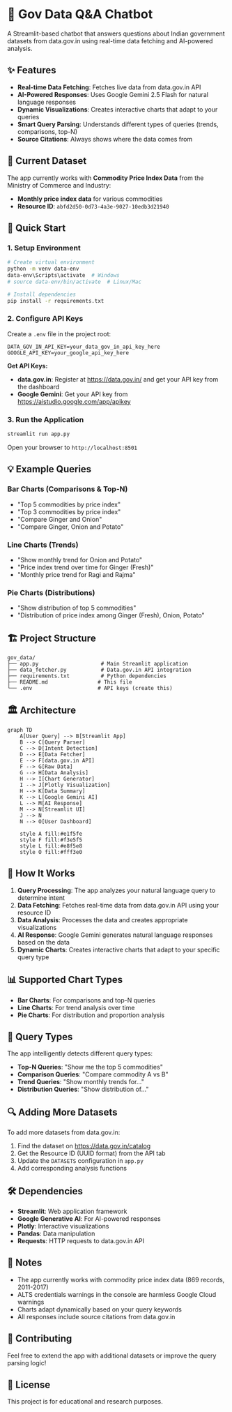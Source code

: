 # 🌾 Gov Data Q&A Chatbot

A Streamlit-based chatbot that answers questions about Indian government datasets from data.gov.in using real-time data fetching and AI-powered analysis.

## ✨ Features

- **Real-time Data Fetching**: Fetches live data from data.gov.in API
- **AI-Powered Responses**: Uses Google Gemini 2.5 Flash for natural language responses
- **Dynamic Visualizations**: Creates interactive charts that adapt to your queries
- **Smart Query Parsing**: Understands different types of queries (trends, comparisons, top-N)
- **Source Citations**: Always shows where the data comes from

## 🎯 Current Dataset

The app currently works with **Commodity Price Index Data** from the Ministry of Commerce and Industry:
- **Monthly price index data** for various commodities
- **Resource ID**: `abfd2d50-0d73-4a3e-9027-10edb3d21940`

## 🚀 Quick Start

### 1. Setup Environment

```bash
# Create virtual environment
python -m venv data-env
data-env\Scripts\activate  # Windows
# source data-env/bin/activate  # Linux/Mac

# Install dependencies
pip install -r requirements.txt
```

### 2. Configure API Keys

Create a `.env` file in the project root:

```env
DATA_GOV_IN_API_KEY=your_data_gov_in_api_key_here
GOOGLE_API_KEY=your_google_api_key_here
```

**Get API Keys:**
- **data.gov.in**: Register at https://data.gov.in/ and get your API key from the dashboard
- **Google Gemini**: Get your API key from https://aistudio.google.com/app/apikey

### 3. Run the Application

```bash
streamlit run app.py
```

Open your browser to `http://localhost:8501`

## 💡 Example Queries

### Bar Charts (Comparisons & Top-N)
- "Top 5 commodities by price index"
- "Top 3 commodities by price index"
- "Compare Ginger and Onion"
- "Compare Ginger, Onion and Potato"

### Line Charts (Trends)
- "Show monthly trend for Onion and Potato"
- "Price index trend over time for Ginger (Fresh)"
- "Monthly price trend for Ragi and Rajma"

### Pie Charts (Distributions)
- "Show distribution of top 5 commodities"
- "Distribution of price index among Ginger (Fresh), Onion, Potato"

## 🏗️ Project Structure

```
gov_data/
├── app.py                    # Main Streamlit application
├── data_fetcher.py           # Data.gov.in API integration
├── requirements.txt          # Python dependencies
├── README.md                # This file
└── .env                     # API keys (create this)
```

## 🏛️ Architecture

```mermaid
graph TD
    A[User Query] --> B[Streamlit App]
    B --> C[Query Parser]
    C --> D[Intent Detection]
    D --> E[Data Fetcher]
    E --> F[data.gov.in API]
    F --> G[Raw Data]
    G --> H[Data Analysis]
    H --> I[Chart Generator]
    I --> J[Plotly Visualization]
    H --> K[Data Summary]
    K --> L[Google Gemini AI]
    L --> M[AI Response]
    M --> N[Streamlit UI]
    J --> N
    N --> O[User Dashboard]
    
    style A fill:#e1f5fe
    style F fill:#f3e5f5
    style L fill:#e8f5e8
    style O fill:#fff3e0
```

## 🔧 How It Works

1. **Query Processing**: The app analyzes your natural language query to determine intent
2. **Data Fetching**: Fetches real-time data from data.gov.in API using your resource ID
3. **Data Analysis**: Processes the data and creates appropriate visualizations
4. **AI Response**: Google Gemini generates natural language responses based on the data
5. **Dynamic Charts**: Creates interactive charts that adapt to your specific query type

## 📊 Supported Chart Types

- **Bar Charts**: For comparisons and top-N queries
- **Line Charts**: For trend analysis over time
- **Pie Charts**: For distribution and proportion analysis

## 🎨 Query Types

The app intelligently detects different query types:

- **Top-N Queries**: "Show me the top 5 commodities"
- **Comparison Queries**: "Compare commodity A vs B"
- **Trend Queries**: "Show monthly trends for..."
- **Distribution Queries**: "Show distribution of..."

## 🔍 Adding More Datasets

To add more datasets from data.gov.in:

1. Find the dataset on https://data.gov.in/catalog
2. Get the Resource ID (UUID format) from the API tab
3. Update the `DATASETS` configuration in `app.py`
4. Add corresponding analysis functions

## 🛠️ Dependencies

- **Streamlit**: Web application framework
- **Google Generative AI**: For AI-powered responses
- **Plotly**: Interactive visualizations
- **Pandas**: Data manipulation
- **Requests**: HTTP requests to data.gov.in API

## 📝 Notes

- The app currently works with commodity price index data (869 records, 2011-2017)
- ALTS credentials warnings in the console are harmless Google Cloud warnings
- Charts adapt dynamically based on your query keywords
- All responses include source citations from data.gov.in

## 🤝 Contributing

Feel free to extend the app with additional datasets or improve the query parsing logic!

## 📄 License

This project is for educational and research purposes.
